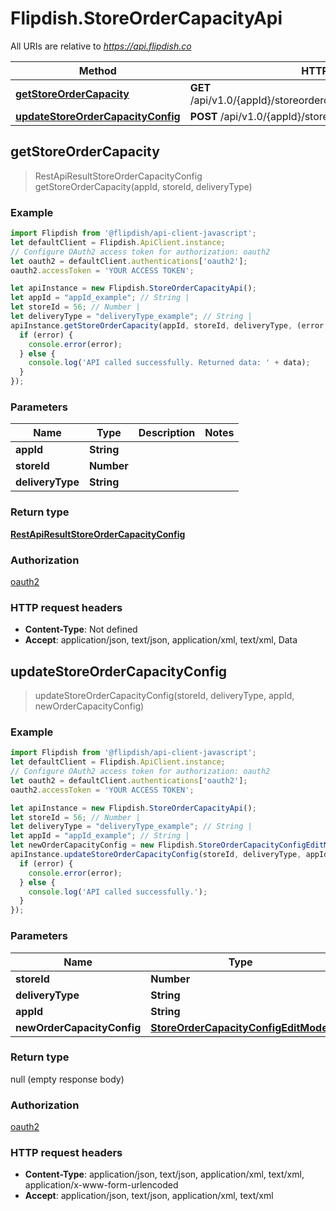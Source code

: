 # Flipdish.StoreOrderCapacityApi

All URIs are relative to *https://api.flipdish.co*

Method | HTTP request | Description
------------- | ------------- | -------------
[**getStoreOrderCapacity**](StoreOrderCapacityApi.md#getStoreOrderCapacity) | **GET** /api/v1.0/{appId}/storeordercapacity/{storeId}/{deliveryType} | 
[**updateStoreOrderCapacityConfig**](StoreOrderCapacityApi.md#updateStoreOrderCapacityConfig) | **POST** /api/v1.0/{appId}/storeordercapacity/{storeId} | 



## getStoreOrderCapacity

> RestApiResultStoreOrderCapacityConfig getStoreOrderCapacity(appId, storeId, deliveryType)



### Example

```javascript
import Flipdish from '@flipdish/api-client-javascript';
let defaultClient = Flipdish.ApiClient.instance;
// Configure OAuth2 access token for authorization: oauth2
let oauth2 = defaultClient.authentications['oauth2'];
oauth2.accessToken = 'YOUR ACCESS TOKEN';

let apiInstance = new Flipdish.StoreOrderCapacityApi();
let appId = "appId_example"; // String | 
let storeId = 56; // Number | 
let deliveryType = "deliveryType_example"; // String | 
apiInstance.getStoreOrderCapacity(appId, storeId, deliveryType, (error, data, response) => {
  if (error) {
    console.error(error);
  } else {
    console.log('API called successfully. Returned data: ' + data);
  }
});
```

### Parameters


Name | Type | Description  | Notes
------------- | ------------- | ------------- | -------------
 **appId** | **String**|  | 
 **storeId** | **Number**|  | 
 **deliveryType** | **String**|  | 

### Return type

[**RestApiResultStoreOrderCapacityConfig**](RestApiResultStoreOrderCapacityConfig.md)

### Authorization

[oauth2](../README.md#oauth2)

### HTTP request headers

- **Content-Type**: Not defined
- **Accept**: application/json, text/json, application/xml, text/xml, Data


## updateStoreOrderCapacityConfig

> updateStoreOrderCapacityConfig(storeId, deliveryType, appId, newOrderCapacityConfig)



### Example

```javascript
import Flipdish from '@flipdish/api-client-javascript';
let defaultClient = Flipdish.ApiClient.instance;
// Configure OAuth2 access token for authorization: oauth2
let oauth2 = defaultClient.authentications['oauth2'];
oauth2.accessToken = 'YOUR ACCESS TOKEN';

let apiInstance = new Flipdish.StoreOrderCapacityApi();
let storeId = 56; // Number | 
let deliveryType = "deliveryType_example"; // String | 
let appId = "appId_example"; // String | 
let newOrderCapacityConfig = new Flipdish.StoreOrderCapacityConfigEditModel(); // StoreOrderCapacityConfigEditModel | 
apiInstance.updateStoreOrderCapacityConfig(storeId, deliveryType, appId, newOrderCapacityConfig, (error, data, response) => {
  if (error) {
    console.error(error);
  } else {
    console.log('API called successfully.');
  }
});
```

### Parameters


Name | Type | Description  | Notes
------------- | ------------- | ------------- | -------------
 **storeId** | **Number**|  | 
 **deliveryType** | **String**|  | 
 **appId** | **String**|  | 
 **newOrderCapacityConfig** | [**StoreOrderCapacityConfigEditModel**](StoreOrderCapacityConfigEditModel.md)|  | 

### Return type

null (empty response body)

### Authorization

[oauth2](../README.md#oauth2)

### HTTP request headers

- **Content-Type**: application/json, text/json, application/xml, text/xml, application/x-www-form-urlencoded
- **Accept**: application/json, text/json, application/xml, text/xml

